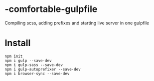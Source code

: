 # -comfortable-gulpfile
Compiling scss, adding prefixes and starting live server in one gulpfile

# Install
    npm init
    npm i gulp --save-dev
    npm i gulp-sass --save-dev
    npm i gulp-autoprefixer --save-dev
    npm i browser-sync --save-dev
